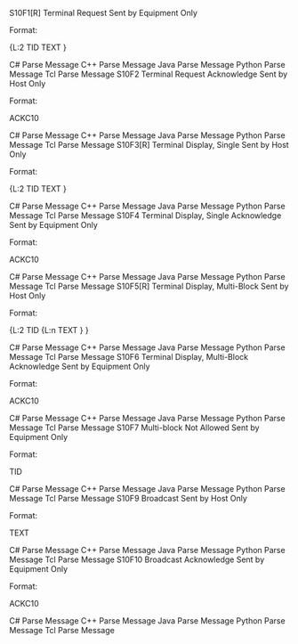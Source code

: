 
S10F1[R]	Terminal Request	Sent by Equipment Only


Format:

{L:2
TID
TEXT
}

C# Parse Message    C++ Parse Message    Java Parse Message    Python Parse Message    Tcl Parse Message
S10F2	Terminal Request Acknowledge	Sent by Host Only


Format:

ACKC10

C# Parse Message    C++ Parse Message    Java Parse Message    Python Parse Message    Tcl Parse Message
S10F3[R]	Terminal Display, Single	Sent by Host Only


Format:

{L:2
TID
TEXT
}

C# Parse Message    C++ Parse Message    Java Parse Message    Python Parse Message    Tcl Parse Message
S10F4	Terminal Display, Single Acknowledge	Sent by Equipment Only


Format:

ACKC10

C# Parse Message    C++ Parse Message    Java Parse Message    Python Parse Message    Tcl Parse Message
S10F5[R]	Terminal Display, Multi-Block	Sent by Host Only


Format:

{L:2
TID
{L:n
TEXT
}
}

C# Parse Message    C++ Parse Message    Java Parse Message    Python Parse Message    Tcl Parse Message
S10F6	Terminal Display, Multi-Block Acknowledge	Sent by Equipment Only


Format:

ACKC10

C# Parse Message    C++ Parse Message    Java Parse Message    Python Parse Message    Tcl Parse Message
S10F7	Multi-block Not Allowed	Sent by Equipment Only


Format:

TID

C# Parse Message    C++ Parse Message    Java Parse Message    Python Parse Message    Tcl Parse Message
S10F9	Broadcast	Sent by Host Only


Format:

TEXT

C# Parse Message    C++ Parse Message    Java Parse Message    Python Parse Message    Tcl Parse Message
S10F10	Broadcast Acknowledge	Sent by Equipment Only


Format:

ACKC10

C# Parse Message    C++ Parse Message    Java Parse Message    Python Parse Message    Tcl Parse Message